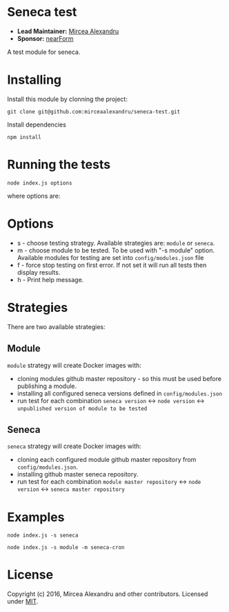 # Seneca test

- __Lead Maintainer:__ [Mircea Alexandru][lead]
- __Sponsor:__ [nearForm][]

A test module for seneca.

# Installing

Install this module by clonning the project:

```
git clone git@github.com:mirceaalexandru/seneca-test.git
```

Install dependencies

```
npm install
```

# Running the tests

```
node index.js options
```

where options are:

# Options

 * s - choose testing strategy. Available strategies are: `module` or `seneca`.
 * m - choose module to be tested. To be used with "-s module" option. Available modules for testing are set into `config/modules.json` file
 * f - force stop testing on first error. If not set it will run all tests then display results.
 * h - Print help message.
 
# Strategies
 
There are two available strategies:

## Module

`module` strategy will create Docker images with:
- cloning modules github master repository - so this must be used before publishing a module.
- installing all configured seneca versions defined in `config/modules.json` 
- run test for each combination `seneca version` <-> `node version` <-> `unpublished version of module to be tested`

## Seneca

`seneca` strategy will create Docker images with:
- cloning each configured module github master repository from `config/modules.json`.
- installing github master seneca repository. 
- run test for each combination `module master repository` <-> `node version` <-> `seneca master repository`

# Examples

```
node index.js -s seneca
```

```
node index.js -s module -m seneca-cron
```

# License
Copyright (c) 2016, Mircea Alexandru and other contributors.
Licensed under [MIT][].

[MIT]: ./LICENSE
[lead]: https://github.com/mirceaalexandru
[nearForm]: http://www.nearform.com/
